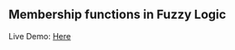 ## Membership functions in Fuzzy Logic

Live Demo: [Here](http://igorperesunko.com/fuzzy_functions/)